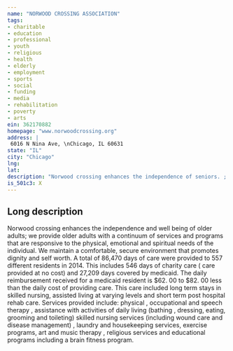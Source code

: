 ```yaml
---
name: "NORWOOD CROSSING ASSOCIATION"
tags:
- charitable
- education
- professional
- youth
- religious
- health
- elderly
- employment
- sports
- social
- funding
- media
- rehabilitation
- poverty
- arts
ein: 362170882
homepage: "www.norwoodcrossing.org"
address: |
 6016 N Nina Ave, \nChicago, IL 60631
state: "IL"
city: "Chicago"
lng: 
lat: 
description: "Norwood crossing enhances the independence of seniors. ; we provide a continuum of services and programs that are responsive to physical, emotional and spiritual needs of our residents. "
is_501c3: X
---
```


## Long description

Norwood crossing enhances the independence and well being of older adults; we provide older adults with a continuum of services and programs that are responsive to the physical, emotional and spiritual needs of the individual. We maintain a comfortable, secure environment that promotes dignity and self worth. A total of 86,470 days of care were provided to 557 different residents in 2014. This includes 546 days of charity care ( care provided at no cost) and 27,209 days covered by medicaid. The daily reimbursement received for a medicaid resident is $62. 00 to $82. 00 less than the daily cost of providing care. This care included long term stays in skilled nursing, assisted living at varying levels and short term post hospital rehab care. Services provided include: physical , occupational and speech therapy , assistance with activities of daily living (bathing , dressing, eating, grooming and toileting) skilled nursing services (including wound care and disease management) , laundry and housekeeping services, exercise programs, art and music therapy , religious services and educational programs including a brain fitness program. 

